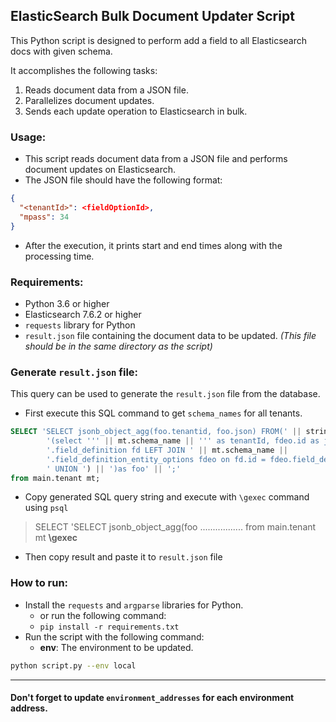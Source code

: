 ## ElasticSearch Bulk Document Updater Script

This Python script is designed to perform add a field to all Elasticsearch docs with given schema.

It accomplishes the following tasks:
1. Reads document data from a JSON file.
2. Parallelizes document updates.
3. Sends each update operation to Elasticsearch in bulk.
   
### Usage:
- This script reads document data from a JSON file and performs document updates on Elasticsearch.
- The JSON file should have the following format:
```json
{
  "<tenantId>": <fieldOptionId>,
  "mpass": 34
}
  ```
- After the execution, it prints start and end times along with the processing time.

### Requirements:
- Python 3.6 or higher
- Elasticsearch 7.6.2 or higher
- `requests` library for Python
- `result.json` file containing the document data to be updated. *(This file should be in the same directory as the script)*

### Generate `result.json` file:
This query can be used to generate the `result.json` file from the database.

- First execute this SQL command to get `schema_names` for all tenants.
```sql
SELECT 'SELECT jsonb_object_agg(foo.tenantid, foo.json) FROM(' || string_agg(
        '(select ''' || mt.schema_name || ''' as tenantId, fdeo.id as json from ' || mt.schema_name ||
        '.field_definition fd LEFT JOIN ' || mt.schema_name ||
        '.field_definition_entity_options fdeo on fd.id = fdeo.field_definition_entity_id WHERE fd.key = ''ts.scope'' AND fdeo.label = ''TICKET'')',
        ' UNION ') || ')as foo' || ';'
from main.tenant mt;
```

- Copy generated SQL query string and execute with `\gexec` command using `psql`

> SELECT 'SELECT jsonb_object_agg(foo ................. from main.tenant mt **\gexec**

- Then copy result and paste it to `result.json` file

### How to run:
- Install the `requests` and `argparse` libraries for Python.
  - or run the following command:
  - `pip install -r requirements.txt`
- Run the script with the following command:
  - **env**: The environment to be updated.
```bash
python script.py --env local
```

---

#### Don't forget to update `environment_addresses` for each environment address.
